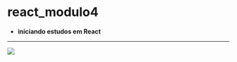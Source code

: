 # react_modulo4
* __iniciando estudos em React__
<hr> 

<img src="https://media4.giphy.com/media/eNAsjO55tPbgaor7ma/giphy.gif" /> 
